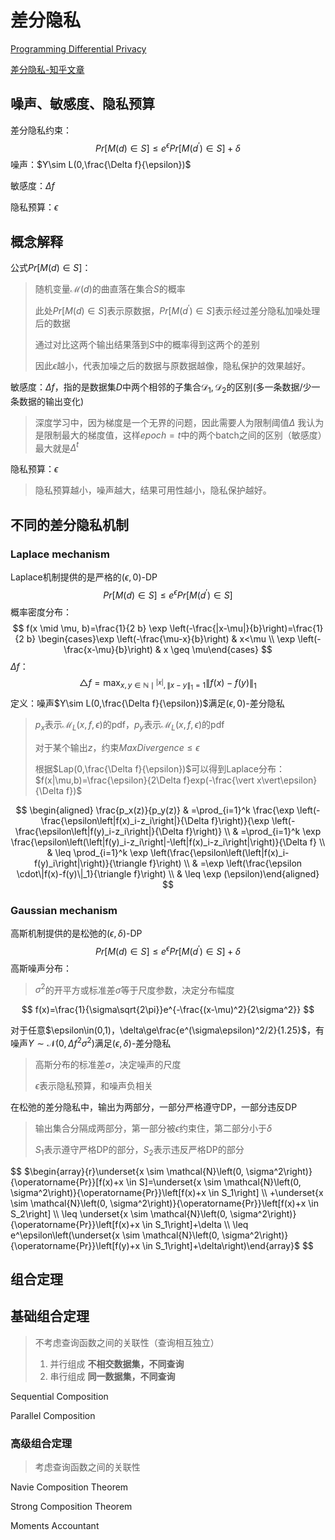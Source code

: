 # 差分隐私

[Programming Differential Privacy](https://programming-dp.com/cn/cover.html)

[差分隐私-知乎文章](https://zhuanlan.zhihu.com/p/425732159)

## 噪声、敏感度、隐私预算

差分隐私约束：
$$
Pr[M(d)\in S]\le e^\epsilon Pr[M(d^\prime)\in S]+\delta
$$
噪声：$Y\sim L(0,\frac{\Delta f}{\epsilon})$

敏感度：$\Delta f$

隐私预算：$\epsilon$



## 概念解释

公式$Pr[M(d)\in S]$：

> 随机变量$\mathcal M(d)$的曲直落在集合$S$的概率
>
> 此处$Pr[M(d)\in S]$表示原数据，$Pr[M(d^\prime)\in S]$表示经过差分隐私加噪处理后的数据
>
> 通过对比这两个输出结果落到$S$中的概率得到这两个的差别
>
> 因此$\epsilon$越小，代表加噪之后的数据与原数据越像，隐私保护的效果越好。



敏感度：$\Delta f$，指的是数据集$D$中两个相邻的子集合$\mathcal D_1,\mathcal D_2$的区别(多一条数据/少一条数据的输出变化)

> 深度学习中，因为梯度是一个无界的问题，因此需要人为限制阈值$\Delta$
> 我认为是限制最大的梯度值，这样$epoch=t$中的两个batch之间的区别（敏感度）最大就是$\Delta^t$



隐私预算：$\epsilon$

> 隐私预算越小，噪声越大，结果可用性越小，隐私保护越好。

## 不同的差分隐私机制

### Laplace mechanism

Laplace机制提供的是严格的$(\epsilon,0)$-DP
$$
Pr[M(d)\in S]\le e^\epsilon Pr[M(d^\prime)\in S]
$$
概率密度分布：
$$
f(x \mid \mu, b)=\frac{1}{2 b} \exp \left(-\frac{|x-\mu|}{b}\right)=\frac{1}{2 b} \begin{cases}\exp \left(-\frac{\mu-x}{b}\right) & x<\mu \\ \exp \left(-\frac{x-\mu}{b}\right) & x \geq \mu\end{cases}
$$
$\Delta f$：
$$
\triangle f=\max _{x, y \in \mathbb{N} \mid{ }^{|x|},\|x-y\|_1=1}\|f(x)-f(y)\|_1
$$
定义：噪声$Y\sim L(0,\frac{\Delta f}{\epsilon})$满足$(\epsilon,0)$-差分隐私

> $p_x$表示$\mathcal M_L(x,f,\epsilon)$的pdf，$p_y$表示$\mathcal M_L(x,f,\epsilon)$的pdf
>
> 对于某个输出$z$，约束$MaxDivergence\le\epsilon$
>
> 根据$Lap(0,\frac{\Delta f}{\epsilon})$可以得到Laplace分布：$f(x|\mu,b)=\frac{\epsilon}{2\Delta f}exp(-\frac{\vert x\vert\epsilon}{\Delta f})$

$$
\begin{aligned} \frac{p_x(z)}{p_y(z)} & =\prod_{i=1}^k \frac{\exp \left(-\frac{\epsilon\left|f(x)_i-z_i\right|}{\Delta f}\right)}{\exp \left(-\frac{\epsilon\left|f(y)_i-z_i\right|}{\Delta f}\right)} \\ & =\prod_{i=1}^k \exp \frac{\epsilon\left(\left|f(y)_i-z_i\right|-\left|f(x)_i-z_i\right|\right)}{\Delta f} \\ & \leq \prod_{i=1}^k \exp \left(\frac{\epsilon\left(\left|f(x)_i-f(y)_i\right|\right)}{\triangle f}\right) \\ & =\exp \left(\frac{\epsilon \cdot\|f(x)-f(y)\|_1}{\triangle f}\right) \\ & \leq \exp (\epsilon)\end{aligned}
$$



### Gaussian mechanism

高斯机制提供的是松弛的$(\epsilon,\delta)$-DP
$$
Pr[M(d)\in S]\le e^\epsilon Pr[M(d^\prime)\in S]+\delta
$$
高斯噪声分布：

> $\sigma^2$的开平方或标准差$\sigma$等于尺度参数，决定分布幅度

$$
f(x)=\frac{1}{\sigma\sqrt{2\pi}}e^{-\frac{(x-\mu)^2}{2\sigma^2}}
$$

对于任意$\epsilon\in(0,1)，\delta\ge\frac{e^(\sigma\epsilon)^2/2}{1.25}$，有噪声$Y\sim\mathcal N(0,\Delta f^2\sigma^2)$满足$(\epsilon,\delta)$-差分隐私

> 高斯分布的标准差$\sigma$，决定噪声的尺度
>
> $\epsilon$表示隐私预算，和噪声负相关



在松弛的差分隐私中，输出为两部分，一部分严格遵守DP，一部分违反DP

> 输出集合分隔成两部分，第一部分被$\epsilon$约束住，第二部分小于$\delta$
>
> $S_1$表示遵守严格DP的部分，$S_2$表示违反严格DP的部分

$$
$\begin{array}{r}\underset{x \sim \mathcal{N}\left(0, \sigma^2\right)}{\operatorname{Pr}}[f(x)+x \in S]=\underset{x \sim \mathcal{N}\left(0, \sigma^2\right)}{\operatorname{Pr}}\left[f(x)+x \in S_1\right] \\ +\underset{x \sim \mathcal{N}\left(0, \sigma^2\right)}{\operatorname{Pr}}\left[f(x)+x \in S_2\right] \\ \leq \underset{x \sim \mathcal{N}\left(0, \sigma^2\right)}{\operatorname{Pr}}\left[f(x)+x \in S_1\right]+\delta \\ \leq e^\epsilon\left(\underset{x \sim \mathcal{N}\left(0, \sigma^2\right)}{\operatorname{Pr}}\left[f(y)+x \in S_1\right]+\delta\right)\end{array}$
$$



## 组合定理

## 基础组合定理

> 不考虑查询函数之间的关联性（查询相互独立）
>
> 1. 并行组成 **不相交数据集，不同查询**
> 2. 串行组成 **同一数据集，不同查询**

Sequential Composition

Parallel Composition

### 高级组合定理

> 考虑查询函数之间的关联性

Navie Composition Theorem

Strong Composition Theorem

Moments Accountant

